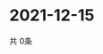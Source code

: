 # 2021-12-15
  共 0条

  <!-- BEGIN -->
  <!-- 最后更新时间Wed Dec 15 2021 05:05:08 GMT+0000 (Coordinated Universal Time) -->
  
  <!-- END -->
  
  